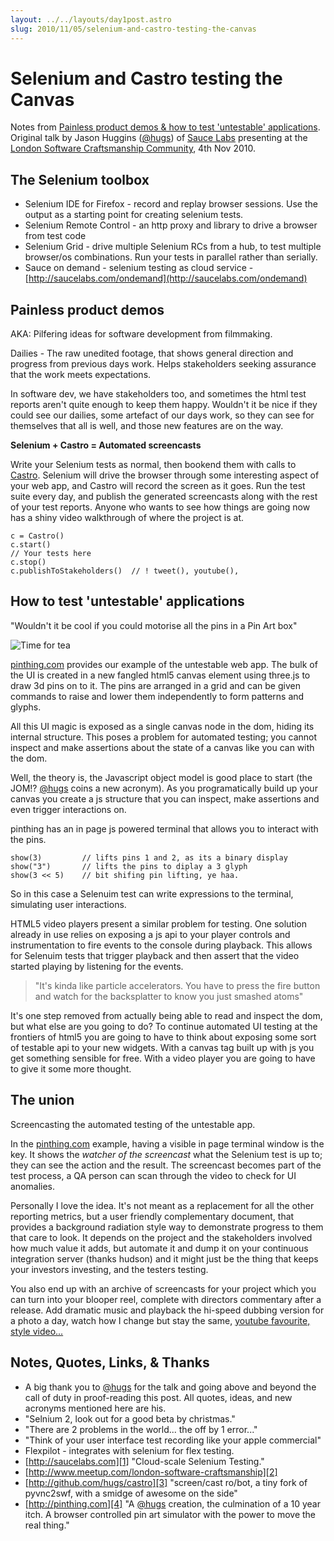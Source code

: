 ```yaml
---
layout: ../../layouts/day1post.astro
slug: 2010/11/05/selenium-and-castro-testing-the-canvas
---
```


Selenium and Castro testing the Canvas
======================================

Notes from [Painless product demos & how to test 'untestable' applications](http://www.meetup.com/london-software-craftsmanship/calendar/15118493/). Original talk by Jason Huggins ([@hugs][@]) of [Sauce Labs][1] presenting at the [London Software Craftsmanship Community][2], 4th Nov 2010.

The Selenium toolbox
--------------------
* Selenium IDE for Firefox - record and replay browser sessions. Use the output as a starting point for creating selenium tests.
* Selenium Remote Control - an http proxy and library to drive a browser from test code
* Selenium Grid - drive multiple Selenium RCs from a hub, to test multiple browser/os combinations. Run your tests in parallel rather than serially.
* Sauce on demand - selenium testing as cloud service - [http://saucelabs.com/ondemand](http://saucelabs.com/ondemand)


Painless product demos
----------------------
AKA: Pilfering ideas for software development from filmmaking.

Dailies - The raw unedited footage, that shows general direction and progress from previous days work. Helps stakeholders seeking assurance that the work meets expectations.

In software dev, we have stakeholders too, and sometimes the html test reports aren't quite enough to keep them happy. Wouldn't it be nice if they could see our dailies, some artefact of our days work, so they can see for themselves that all is well, and those new features are on the way.

**Selenium + Castro = Automated screencasts**

Write your Selenium tests as normal, then bookend them with calls to [Castro][3]. Selenium will drive the browser through some interesting aspect of your web app, and Castro will record the screen as it goes. Run the test suite every day, and publish the generated screencasts along with the rest of your test reports. Anyone who wants to see how things are going now has a shiny video walkthrough of where the project is at.

	c = Castro()
	c.start()
	// Your tests here
	c.stop()
	c.publishToStakeholders()  // ! tweet(), youtube(),


How to test 'untestable' applications
-------------------------------------
"Wouldn't it be cool if you could motorise all the pins in a Pin Art box"

<div class="right">
	<img src="http://www.mutr.co.uk/images/pinart.jpg" title="Time for tea" alt="Time for tea"/>
</div>

[pinthing.com][4] provides our example of the untestable web app. The bulk of the UI is created in a new fangled html5 canvas element using three.js to draw 3d pins on to it. The pins are arranged in a grid and can be given commands to raise and lower them independently to form patterns and glyphs.

All this UI magic is exposed as a single canvas node in the dom, hiding its internal structure. This poses a problem for automated testing; you cannot inspect and make assertions about the state of a canvas like you can with the dom.

Well, the theory is, the Javascript object model is good place to start (the JOM!? [@hugs][@] coins a new acronym). As you programatically build up your canvas you create a js structure that you can inspect, make assertions and even trigger interactions on.

pinthing has an in page js powered terminal that allows you to interact with the pins.

	show(3)         // lifts pins 1 and 2, as its a binary display
	show("3")       // lifts the pins to diplay a 3 glyph
	show(3 << 5)    // bit shifing pin lifting, ye haa.

So in this case a Selenuim test can write expressions to the terminal, simulating user interactions.

HTML5 video players present a similar problem for testing. One solution already in use relies on exposing a js api to your player controls and instrumentation to fire events to the console during playback. This allows for Selenuim tests that trigger playback and then assert that the video started playing by listening for the events.

> "It's kinda like particle accelerators. You have to press the fire button and watch for the backsplatter to know you just smashed atoms"

It's one step removed from actually being able to read and inspect the dom, but what else are you going to do? To continue automated UI testing at the frontiers of html5 you are going to have to think about exposing some sort of testable api to your new widgets. With a canvas tag built up with js you get something sensible for free. With a video player you are going to have to give it some more thought.


The union
---------
Screencasting the automated testing of the untestable app. 

In the [pinthing.com][4] example, having a visible in page terminal window is the key. It shows the *watcher of the screencast* what the Selenium test is up to; they can see the action and the result. The screencast becomes part of the test process, a QA person can scan through the video to check for UI anomalies.

Personally I love the idea. It's not meant as a replacement for all the other reporting metrics, but a user friendly complementary document, that provides a background radiation style way to demonstrate progress to them that care to look. It depends on the project and the stakeholders involved how much value it adds, but automate it and dump it on your continuous integration server (thanks hudson) and it might just be the thing that keeps your investors investing, and the testers testing.

You also end up with an archive of screencasts for your project which you can turn into your blooper reel, complete with directors commentary after a release. Add dramatic music and playback the hi-speed dubbing version for a photo a day, watch how I change but stay the same, [youtube favourite, style video...](http://www.youtube.com/watch?v=UItNVuBI9UI)


Notes, Quotes, Links, & Thanks
------------------------------
* A big thank you to [@hugs][@] for the talk and going above and beyond the call of duty in proof-reading this post. All quotes, ideas, and new acronyms mentioned here are his.
* "Selnium 2, look out for a good beta by christmas."
* "There are 2 problems in the world... the off by 1 error..."
* "Think of your user interface test recording like your apple commercial"
* Flexpilot - integrates with selenium for flex testing.
* [http://saucelabs.com][1] "Cloud-scale Selenium Testing."
* [http://www.meetup.com/london-software-craftsmanship][2]
* [http://github.com/hugs/castro][3] "screen/cast ro/bot,  a tiny fork of pyvnc2swf, with a smidge of awesome on the side"
* [http://pinthing.com][4] "A [@hugs][@] creation, the culmination of a 10 year itch. A browser controlled pin art simulator with the power to move the real thing."





[1]: http://saucelabs.com "Cloud-scale Selenium Testing."
[2]: http://www.meetup.com/london-software-craftsmanship
[3]: http://github.com/hugs/castro "screen/cast ro/bot,  a tiny fork of pyvnc2swf, with a smidge of awesome on the side"
[4]: http://pinthing.com "A @hugs creation, the culmination of a 10 year itch. A browser controlled pin art simulator with the power to move the real thing."
[@]: http://twitter.com/#!/hugs "Creator, Selenium. Co-founder, Sauce Labs. I make things and think about them."
